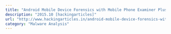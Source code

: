 ```yaml
---
title: "Android Mobile Device Forensics with Mobile Phone Examiner Plus"
description: "2015.10 [hackingarticles]"
url: "http://www.hackingarticles.in/android-mobile-device-forensics-with-mobile-phone-examiner-plus/"
category: "Malware Analysis"
---
```

